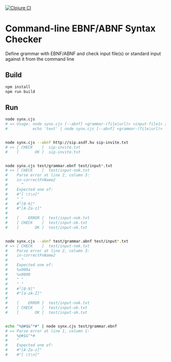 [![Clojure CI](https://github.com/xsnpdngv/synx/actions/workflows/clojure.yml/badge.svg)](https://github.com/xsnpdngv/synx/actions/workflows/clojure.yml)

# Command-line EBNF/ABNF Syntax Checker

Define grammar with EBNF/ABNF and check input file(s) or standard input against it from the command line


## Build

```bash
npm install
npm run build
```


## Run

```bash
node synx.cjs
# => Usage: node synx.cjs [--abnf] <grammar-(file|url)> <input-file1> [<input-file2> ...]
#           echo 'text' | node synx.cjs [--abnf] <grammar-(file|url)>


node synx.cjs --abnf http://sip.asdf.hu sip-invite.txt
# => [ CHECK    ]  sip-invite.txt
#    [       OK ]  sip-invite.txt


node synx.cjs test/grammar.ebnf test/input*.txt
# => [ CHECK    ]  test/input-nok.txt
#    Parse error at line 2, column 3:
#    in-correctFnName2
#      ^
#    Expected one of:
#    #"[ \t\n]"
#    "_"
#    #"[0-9]"
#    #"[A-Za-z]"
# 
#    [    ERROR ]  test/input-nok.txt
#    [ CHECK    ]  test/input-ok.txt
#    [       OK ]  test/input-ok.txt


node synx.cjs --abnf test/grammar.abnf test/input*.txt
# => [ CHECK    ]  test/input-nok.txt
#    Parse error at line 2, column 3:
#    in-correctFnName2
#      ^
#    Expected one of:
#    %x000a
#    %x0009
#    " "
#    "_"
#    #"[0-9]"
#    #"[a-zA-Z]"
#
#    [    ERROR ]  test/input-nok.txt
#    [ CHECK    ]  test/input-ok.txt
#    [       OK ]  test/input-ok.txt


echo "%@#$&^*#" | node synx.cjs test/grammar.ebnf
# => Parse error at line 1, column 1:
#    %@#$&^*#
#    ^
#    Expected one of:
#    #"[A-Za-z]"
#    #"[ \t\n]"
```
